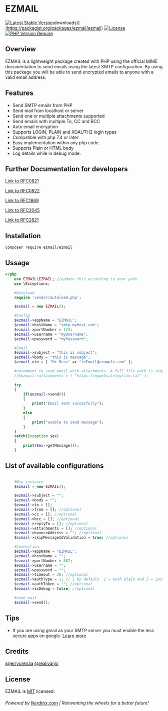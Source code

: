 # EZMAIL 

[![Latest Stable Version](http://poser.pugx.org/ezmail/ezmail/v)](https://packagist.org/packages/ezmail/ezmail)downloads)](https://packagist.org/packages/ezmail/ezmail) 
[![License](http://poser.pugx.org/ezmail/ezmail/license)](https://packagist.org/packages/ezmail/ezmail) 
[![PHP Version Require](http://poser.pugx.org/ezmail/ezmail/require/php)](https://packagist.org/packages/ezmail/ezmail)

## Overview
EZMAIL is a lightweight package created with PHP using the official MIME documentation to send emails using the latest SMTP configuration. By using this package you will be able to send encrypted emails to anyone with a valid email address.

## Features
- Send SMTP emails from PHP 
- Send mail from localhost or server
- Send one or multiple attachments supported
- Send emails with multiple To, CC and BCC
- Auto email encryption
- Supports LOGIN, PLAIN and XOAUTH2 login types
- Compatible with php 7.4 or later
- Easy implementation within any php code.
- Supports Plain or HTML body
- Log details while in debug mode.


## Further Documentation for developers

[Link to RFC0821](https://www.ietf.org/rfc/rfc0821.txt)

[Link to RFC0822](https://tools.ietf.org/html/rfc822)

[Link to RFC1869](https://tools.ietf.org/html/rfc1869)

[Link to RFC2045](https://tools.ietf.org/html/rfc2045)

[Link to RFC2821](https://www.ietf.org/rfc/rfc2821.txt)

## Installation

```
composer require ezmail/ezmail
```


## Ussage 

```php
<?php
    use EZMAIL\EZMAIL; //update this according to your path.
    use \Exceptions; 

    #Autoload
    require 'vendor/autoload.php';

    $ezmail = new EZMAIL();

    #Config
    $ezmail->appName = "EZMAIL";
    $ezmail->hostName = "smtp.myhost.com";
    $ezmail->portNumber = 123;
    $ezmail->username = "myUsername";
    $ezmail->password = "myPassword";

    #Email
    $ezmail->subject = "this is subject";
    $ezmail->body = "this is message";
    $ezmail->to = [ "Mr Recv" => "toEmail@example.com" ];

    #uncomment to send email with attachments. A full file path is required.
    //$ezmail->attachments = [ "https://mywebsite/myfile.txt" ];

    try
    {
        if($ezmail->send())
        {
            print("Email sent succesfully");
        }
        else
        {
            print("unable to send message");
        }
    }
    catch(Exception $ex)
    {
        print($ex->getMessage());
    } 
```

## List of available configurations

```php

    #New instance
    $ezmail = new EZMAIL();

    $ezmail->subject = "";
    $ezmail->body = "";
    $ezmail->to = []; 
    $ezmail->from = []; //optional
    $ezmail->cc = []; //optional
    $ezmail->bcc = []; //optional
    $ezmail->replyTo = []; //optional
    $ezmail->attachments = []; //optional
    $ezmail->bounceAddress = ""; //optional
    $ezmail->skipMessageIdValidation = true; //optional

    #Connection.
    $ezmail->appName = "EZMAIL";
    $ezmail->hostName = "";
    $ezmail->portNumber = 587;
    $ezmail->username = "";
    $ezmail->password = "";
    $ezmail->timeout = 30; //optional
    $ezmail->authType = 1; // 1 by default. 2 = auth plain and 3 = 2auth | optional
    $ezmail->authToken = ""; //optional
    $ezmail->isDebug = false; //optional

    #send mail
    $ezmail->send();

```



## Tips
- If you are using gmail as your SMTP server you must enable the less secure apps on google. [Learn more](https://www.google.com/settings/security/lesssecureapps)  


## Credits
[@jerryurenaa](http://jerryurenaa.com)
[@realivanjx](https://github.com/realivanjx)



## License
EZMAIL is [MIT](https://github.com/Nerdtrix/FetchAsync/blob/main/LICENSE.md) licensed.


###### Powered by [Nerdtrix.com](http://nerdtrix.com) | Reinventing the wheels for a better future!